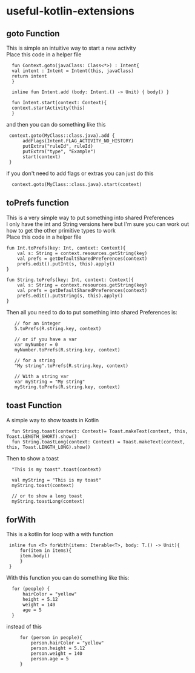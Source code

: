 # useful-kotlin-extensions

## goto Function

This is simple an intuitive way to start a new activity  
Place this code in a helper file

      fun Context.goto(javaClass: Class<*>) : Intent{
      val intent : Intent = Intent(this, javaClass)
      return intent
      }

      inline fun Intent.add (body: Intent.() -> Unit) { body() }

      fun Intent.start(context: Context){
      context.startActivity(this)
      }

and then you can do something like this

     context.goto(MyClass::class.java).add {
          addFlags(Intent.FLAG_ACTIVITY_NO_HISTORY)
          putExtra("ruleId", ruleId)
          putExtra("type", "Example")
          start(context)
     }

if you don't need to add flags or extras you can just do this  

      context.goto(MyClass::class.java).start(context)

## toPrefs function
This is a very simple way to put something into shared Preferences  
I only have the int and String versions here but I'm sure you can work out how to get the other primitive types to work  
Place this code in a helper file  

    fun Int.toPrefs(key: Int, context: Context){
        val s: String = context.resources.getString(key)
        val prefs = getDefaultSharedPreferences(context)
        prefs.edit().putInt(s, this).apply()
    }

    fun String.toPrefs(key: Int, context: Context){
        val s: String = context.resources.getString(key)
        val prefs = getDefaultSharedPreferences(context)
        prefs.edit().putString(s, this).apply()
    }

Then all you need to do to put something into shared Preferences is:

       // for an integer
       5.toPrefs(R.string.key, context)

       // or if you have a var
       var myNumber = 0
       myNumber.toPrefs(R.string.key, context)

       // for a string
       "My string".toPrefs(R.string.key, context)
       
       // With a string var
       var myString = "My string"
       myString.toPrefs(R.string.key, context)

## toast Function
A simple way to show toasts in Kotlin

      fun String.toast(context: Context)= Toast.makeText(context, this, Toast.LENGTH_SHORT).show()
      fun String.toastLong(context: Context) = Toast.makeText(context, this, Toast.LENGTH_LONG).show()
      
Then to show a toast 

      "This is my toast".toast(context)
      
      val myString = "This is my toast"
      myString.toast(context)
      
      // or to show a long toast
      myString.toastLong(context)
      
## forWith
This is a kotlin for loop with a with function

     inline fun <T> forWith(items: Iterable<T>, body: T.() -> Unit){
         for(item in items){
         item.body()
         }
     }

With this function you can do something like this:

      for (people) {
          hairColor = "yellow"
          height = 5.12
          weight = 140
          age = 5
      }
      
instead of this

         for (person in people){
             person.hairColor = "yellow"
             person.height = 5.12
             person.weight = 140
             person.age = 5       
         }
      
